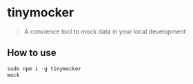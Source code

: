 # tinymocker

> A convience tool to mock data in your local development

## How to use

```javascript
sudo npm i -g tinymocker
mock
```